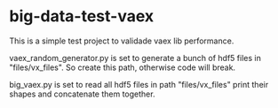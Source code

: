 # big-data-test-vaex
This is a simple test project to validade vaex lib performance.

vaex_random_generator.py is set to generate a bunch of hdf5 files in "files/vx_files". So create this path, otherwise code will break.

big_vaex.py is set to read all hdf5 files in path "files/vx_files" print their shapes and concatenate them together.


